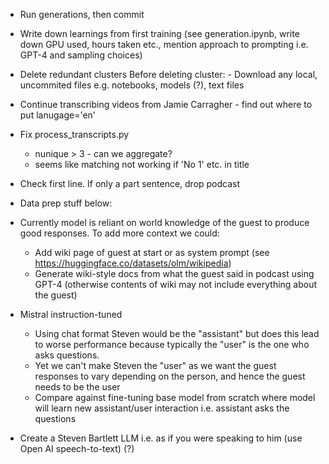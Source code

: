 - Run generations, then commit
- Write down learnings from first training (see generation.ipynb, write down GPU used, hours taken etc., mention approach to prompting i.e. GPT-4 and sampling choices)

- Delete redundant clusters
    Before deleting cluster:
        - Download any local, uncommited files e.g. notebooks, models (?), text files

- Continue transcribing videos from Jamie Carragher - find out where to put lanugage='en' 

- Fix process_transcripts.py
    - nunique > 3 - can we aggregate?
    - seems like matching not working if 'No 1' etc. in title
- Check first line. If only a part sentence, drop podcast

- Data prep stuff below:


- Currently model is reliant on world knowledge of the guest to produce good responses. To add more context we could:
    - Add wiki page of guest at start or as system prompt (see https://huggingface.co/datasets/olm/wikipedia)
    - Generate wiki-style docs from what the guest said in podcast using GPT-4 (otherwise contents of wiki may not include everything about the guest)




- Mistral instruction-tuned
    - Using chat format Steven would be the "assistant" but does this lead to worse performance because typically the "user" is the one who asks questions. 
    - Yet we can't make Steven the "user" as we want the guest responses to vary depending on the person, and hence the guest needs to be the user
    - Compare against fine-tuning base model from scratch where model will learn new assistant/user interaction i.e. assistant asks the questions

- Create a Steven Bartlett LLM i.e. as if you were speaking to him (use Open AI speech-to-text) (?)